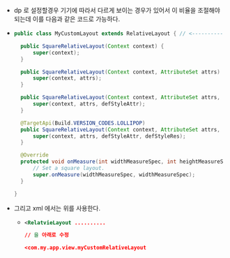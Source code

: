 * dp 로 설정할경우 기기에 따라서 다르게 보이는 경우가 있어서 이 비율을 조절해야되는데 이를 다음과 같은 코드로 가능하다.
* ```java
  public class MyCustomLayout extends RelativeLayout { // <----------- Relative 또는 Linear 또는 기타 등등...

    public SquareRelativeLayout(Context context) {
        super(context);
    }

    public SquareRelativeLayout(Context context, AttributeSet attrs) {
        super(context, attrs);
    }

    public SquareRelativeLayout(Context context, AttributeSet attrs, int defStyleAttr) {
        super(context, attrs, defStyleAttr);
    }

    @TargetApi(Build.VERSION_CODES.LOLLIPOP)
    public SquareRelativeLayout(Context context, AttributeSet attrs,         int defStyleAttr, int defStyleRes) {
        super(context, attrs, defStyleAttr, defStyleRes);
    }

    @Override
    protected void onMeasure(int widthMeasureSpec, int heightMeasureSpec) {
        // Set a square layout.
        super.onMeasure(widthMeasureSpec, widthMeasureSpec);
    }

  }
* 그리고 xml 에서는 위를 사용한다.
  * ```xml
    <RelatvieLayout .......... 
    
    // 을 아래로 수정
    
    <com.my.app.view.myCustomRelativeLayout
